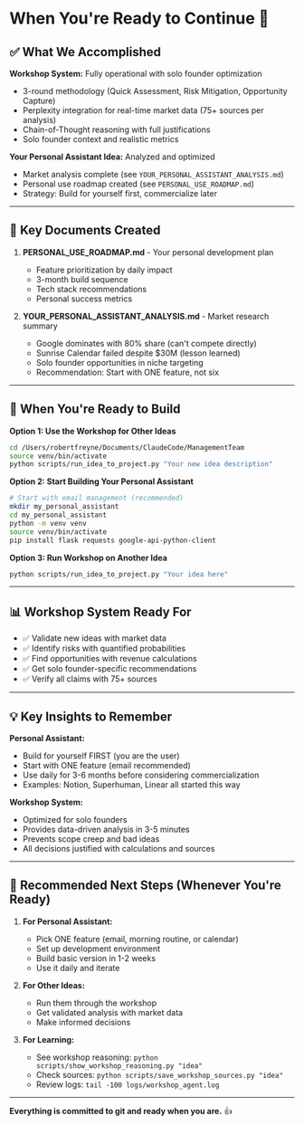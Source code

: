 # When You're Ready to Continue 🚀

## ✅ What We Accomplished

**Workshop System:** Fully operational with solo founder optimization
- 3-round methodology (Quick Assessment, Risk Mitigation, Opportunity Capture)
- Perplexity integration for real-time market data (75+ sources per analysis)
- Chain-of-Thought reasoning with full justifications
- Solo founder context and realistic metrics

**Your Personal Assistant Idea:** Analyzed and optimized
- Market analysis complete (see `YOUR_PERSONAL_ASSISTANT_ANALYSIS.md`)
- Personal use roadmap created (see `PERSONAL_USE_ROADMAP.md`)
- Strategy: Build for yourself first, commercialize later

---

## 📁 Key Documents Created

1. **PERSONAL_USE_ROADMAP.md** - Your personal development plan
   - Feature prioritization by daily impact
   - 3-month build sequence
   - Tech stack recommendations
   - Personal success metrics

2. **YOUR_PERSONAL_ASSISTANT_ANALYSIS.md** - Market research summary
   - Google dominates with 80% share (can't compete directly)
   - Sunrise Calendar failed despite $30M (lesson learned)
   - Solo founder opportunities in niche targeting
   - Recommendation: Start with ONE feature, not six

---

## 🚀 When You're Ready to Build

**Option 1: Use the Workshop for Other Ideas**
```bash
cd /Users/robertfreyne/Documents/ClaudeCode/ManagementTeam
source venv/bin/activate
python scripts/run_idea_to_project.py "Your new idea description"
```

**Option 2: Start Building Your Personal Assistant**
```bash
# Start with email management (recommended)
mkdir my_personal_assistant
cd my_personal_assistant
python -m venv venv
source venv/bin/activate
pip install flask requests google-api-python-client
```

**Option 3: Run Workshop on Another Idea**
```bash
python scripts/run_idea_to_project.py "Your idea here"
```

---

## 📊 Workshop System Ready For

- ✅ Validate new ideas with market data
- ✅ Identify risks with quantified probabilities
- ✅ Find opportunities with revenue calculations
- ✅ Get solo founder-specific recommendations
- ✅ Verify all claims with 75+ sources

---

## 💡 Key Insights to Remember

**Personal Assistant:**
- Build for yourself FIRST (you are the user)
- Start with ONE feature (email recommended)
- Use daily for 3-6 months before considering commercialization
- Examples: Notion, Superhuman, Linear all started this way

**Workshop System:**
- Optimized for solo founders
- Provides data-driven analysis in 3-5 minutes
- Prevents scope creep and bad ideas
- All decisions justified with calculations and sources

---

## 🎯 Recommended Next Steps (Whenever You're Ready)

1. **For Personal Assistant:**
   - Pick ONE feature (email, morning routine, or calendar)
   - Set up development environment
   - Build basic version in 1-2 weeks
   - Use it daily and iterate

2. **For Other Ideas:**
   - Run them through the workshop
   - Get validated analysis with market data
   - Make informed decisions

3. **For Learning:**
   - See workshop reasoning: `python scripts/show_workshop_reasoning.py "idea"`
   - Check sources: `python scripts/save_workshop_sources.py "idea"`
   - Review logs: `tail -100 logs/workshop_agent.log`

---

**Everything is committed to git and ready when you are.** 👍

